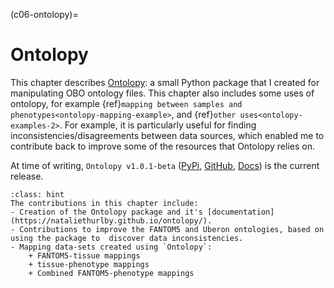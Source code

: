 (c06-ontolopy)=
# Ontolopy

[//]: # (TODO: Mention a bit more of the semantic web and describe the fact that what I'm looking at here is Semantic Associations...)
[//]: # (TODO: Explain the fact that Bioinformatics is mostly done in scripting languages like R and Python)
[//]: # (TODO: Rewrite to make it more like an abstract)


This chapter describes [Ontolopy](https://nataliethurlby.github.io/ontolopy/): a small Python package that I created for manipulating OBO ontology files.
This chapter also includes some uses of ontolopy, for example {ref}`mapping between samples and phenotypes<ontolopy-mapping-example>`, and {ref}`other uses<ontolopy-examples-2>`.
For example, it is particularly useful for finding inconsistencies/disagreements between data sources, which enabled me to contribute back to improve some of the resources that Ontolopy relies on.

[//]: # (TODO: check links)
At time of writing, `Ontolopy v1.0.1-beta` ([PyPi](), [GitHub](), [Docs]()) is the current release.

[//]: # (TODO: put all contributions for other chapters in "hints")
[//]: # (TODO Link to the mappings sections and make sure they're available for dowload)

```{admonition} Contributions in this chapter
:class: hint
The contributions in this chapter include:
- Creation of the Ontolopy package and it's [documentation](https://nataliethurlby.github.io/ontolopy/).
- Contributions to improve the FANTOM5 and Uberon ontologies, based on using the package to  discover data inconsistencies.
- Mapping data-sets created using `Ontolopy`:
    + FANTOM5-tissue mappings
    + tissue-phenotype mappings
    + Combined FANTOM5-phenotype mappings
```

